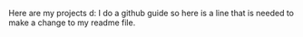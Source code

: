 Here are my projects d:
I do a github guide so here is a line that is needed to make a change to my readme file.
